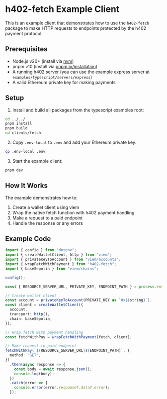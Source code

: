 # h402-fetch Example Client

This is an example client that demonstrates how to use the `h402-fetch` package to make HTTP requests to endpoints protected by the h402 payment protocol.

## Prerequisites

- Node.js v20+ (install via [nvm](https://github.com/nvm-sh/nvm))
- pnpm v10 (install via [pnpm.io/installation](https://pnpm.io/installation))
- A running h402 server (you can use the example express server at `examples/typescript/servers/express`)
- A valid Ethereum private key for making payments

## Setup

1. Install and build all packages from the typescript examples root:

```bash
cd ../../
pnpm install
pnpm build
cd clients/fetch
```

2. Copy `.env-local` to `.env` and add your Ethereum private key:

```bash
cp .env-local .env
```

3. Start the example client:

```bash
pnpm dev
```

## How It Works

The example demonstrates how to:

1. Create a wallet client using viem
2. Wrap the native fetch function with h402 payment handling
3. Make a request to a paid endpoint
4. Handle the response or any errors

## Example Code

```typescript
import { config } from "dotenv";
import { createWalletClient, http } from "viem";
import { privateKeyToAccount } from "viem/accounts";
import { wrapFetchWithPayment } from "h402-fetch";
import { baseSepolia } from "viem/chains";

config();

const { RESOURCE_SERVER_URL, PRIVATE_KEY, ENDPOINT_PATH } = process.env;

// Create wallet client
const account = privateKeyToAccount(PRIVATE_KEY as `0x${string}`);
const client = createWalletClient({
  account,
  transport: http(),
  chain: baseSepolia,
});

// Wrap fetch with payment handling
const fetchWithPay = wrapFetchWithPayment(fetch, client);

// Make request to paid endpoint
fetchWithPay(`${RESOURCE_SERVER_URL}${ENDPOINT_PATH}`, {
  method: "GET",
})
  .then(async response => {
    const body = await response.json();
    console.log(body);
  })
  .catch(error => {
    console.error(error.response?.data?.error);
  });
```
